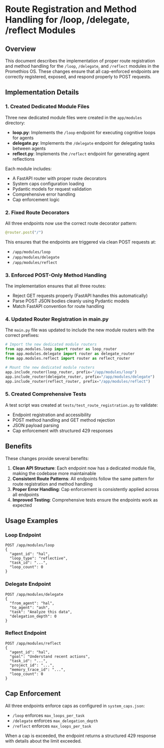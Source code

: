 # Route Registration and Method Handling for /loop, /delegate, /reflect Modules

## Overview

This document describes the implementation of proper route registration and method handling for the `/loop`, `/delegate`, and `/reflect` modules in the Promethios OS. These changes ensure that all cap-enforced endpoints are correctly registered, exposed, and respond properly to POST requests.

## Implementation Details

### 1. Created Dedicated Module Files

Three new dedicated module files were created in the `app/modules` directory:

- **loop.py**: Implements the `/loop` endpoint for executing cognitive loops for agents
- **delegate.py**: Implements the `/delegate` endpoint for delegating tasks between agents
- **reflect.py**: Implements the `/reflect` endpoint for generating agent reflections

Each module includes:

- A FastAPI router with proper route decorators
- System caps configuration loading
- Pydantic models for request validation
- Comprehensive error handling
- Cap enforcement logic

### 2. Fixed Route Decorators

All three endpoints now use the correct route decorator pattern:

```python
@router.post("/")
```

This ensures that the endpoints are triggered via clean POST requests at:

- `/app/modules/loop`
- `/app/modules/delegate`
- `/app/modules/reflect`

### 3. Enforced POST-Only Method Handling

The implementation ensures that all three routes:

- Reject GET requests properly (FastAPI handles this automatically)
- Parse POST JSON bodies cleanly using Pydantic models
- Match FastAPI convention for route handling

### 4. Updated Router Registration in main.py

The `main.py` file was updated to include the new module routers with the correct prefixes:

```python
# Import the new dedicated module routers
from app.modules.loop import router as loop_router
from app.modules.delegate import router as delegate_router
from app.modules.reflect import router as reflect_router

# Mount the new dedicated module routers
app.include_router(loop_router, prefix="/app/modules/loop")
app.include_router(delegate_router, prefix="/app/modules/delegate")
app.include_router(reflect_router, prefix="/app/modules/reflect")
```

### 5. Created Comprehensive Tests

A test script was created at `tests/test_route_registration.py` to validate:

- Endpoint registration and accessibility
- POST method handling and GET method rejection
- JSON payload parsing
- Cap enforcement with structured 429 responses

## Benefits

These changes provide several benefits:

1. **Clean API Structure**: Each endpoint now has a dedicated module file, making the codebase more maintainable
2. **Consistent Route Patterns**: All endpoints follow the same pattern for route registration and method handling
3. **Proper Error Handling**: Cap enforcement is consistently applied across all endpoints
4. **Improved Testing**: Comprehensive tests ensure the endpoints work as expected

## Usage Examples

### Loop Endpoint

```
POST /app/modules/loop
{
  "agent_id": "hal",
  "loop_type": "reflective",
  "task_id": "...",
  "loop_count": 0
}
```

### Delegate Endpoint

```
POST /app/modules/delegate
{
  "from_agent": "hal",
  "to_agent": "ash",
  "task": "Analyze this data",
  "delegation_depth": 0
}
```

### Reflect Endpoint

```
POST /app/modules/reflect
{
  "agent_id": "hal",
  "goal": "Understand recent actions",
  "task_id": "...",
  "project_id": "...",
  "memory_trace_id": "...",
  "loop_count": 0
}
```

## Cap Enforcement

All three endpoints enforce caps as configured in `system_caps.json`:

- `/loop` enforces `max_loops_per_task`
- `/delegate` enforces `max_delegation_depth`
- `/reflect` enforces `max_loops_per_task`

When a cap is exceeded, the endpoint returns a structured 429 response with details about the limit exceeded.
